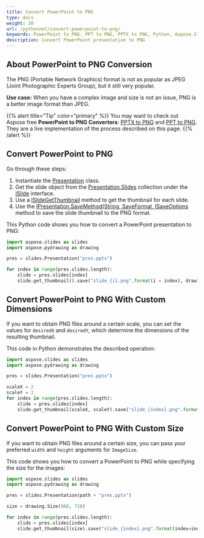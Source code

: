 ```yaml
---
title: Convert PowerPoint to PNG
type: docs
weight: 30
url: /pythonnet/convert-powerpoint-to-png/
keywords: PowerPoint to PNG, PPT to PNG, PPTX to PNG, Python, Aspose.Slides for Python via .NET
description: Convert PowerPoint presentation to PNG
---
```


## **About PowerPoint to PNG Conversion**

The PNG (Portable Network Graphics) format is not as popular as JPEG (Joint Photographic Experts Group), but it still very popular. 

**Use case:** When you have a complex image and size is not an issue, PNG is a better image format than JPEG. 

{{% alert title="Tip" color="primary" %}} You may want to check out Aspose free **PowerPoint to PNG Converters**: [PPTX to PNG](https://products.aspose.app/slides/conversion/pptx-to-png) and [PPT to PNG](https://products.aspose.app/slides/conversion/ppt-to-png). They are a live implementation of the process described on this page. {{% /alert %}}

## **Convert PowerPoint to PNG**

Go through these steps:

1. Instantiate the [Presentation](https://apireference.aspose.com/slides/pythonnet/aspose.slides/presentation) class.
2. Get the slide object from the [Presentation.Slides](https://apireference.aspose.com/slides/pythonnet/aspose.slides/presentation/properties/slides) collection under the [ISlide](https://apireference.aspose.com/slides/pythonnet/aspose.slides/islide) interface. 
3. Use a [ISlideGetThumbnail](https://apireference.aspose.com/slides/pythonnet/aspose.slides/islide/methods/getthumbnail/index) method to get the thumbnail for each slide. 
4. Use the [IPresentation.SaveMethod(String, SaveFormat, ISaveOptions](https://apireference.aspose.com/slides/pythonnet/aspose.slides.ipresentation/save/methods/5) method to save the slide thumbnail to the PNG format. 

This Python code shows you how to convert a PowerPoint presentation to PNG:

```py
import aspose.slides as slides
import aspose.pydrawing as drawing

pres = slides.Presentation("pres.pptx")

for index in range(pres.slides.length):
    slide = pres.slides[index]
    slide.get_thumbnail().save("slide_{i}.png".format(i = index), drawing.imaging.ImageFormat.png)
```

## **Convert PowerPoint to PNG With Custom Dimensions**

If you want to obtain PNG files around a certain scale, you can set the values for `desiredX` and `desiredY`, which determine the dimensions of the resulting thumbnail. 

This code in Python demonstrates the described operation:

```py
import aspose.slides as slides
import aspose.pydrawing as drawing

pres = slides.Presentation("pres.pptx")

scaleX = 2
scaleY = 2
for index in range(pres.slides.length):
    slide = pres.slides[index]
    slide.get_thumbnail(scaleX, scaleY).save("slide_{index}.png".format(index=index), drawing.imaging.ImageFormat.png)
```

## **Convert PowerPoint to PNG With Custom Size**

If you want to obtain PNG files around a certain size, you can pass your preferred `width` and `height` arguments for `ImageSize`. 

This code shows you how to convert a PowerPoint to PNG while specifying the size for the images: 

```py
import aspose.slides as slides
import aspose.pydrawing as drawing

pres = slides.Presentation(path + "pres.pptx")

size = drawing.Size(960, 720)

for index in range(pres.slides.length):
    slide = pres.slides[index]
    slide.get_thumbnail(size).save("slide_{index}.png".format(index=index), drawing.imaging.ImageFormat.png)
```

